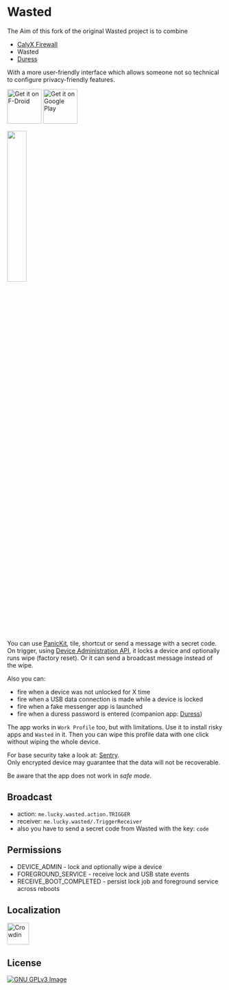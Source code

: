 # Wasted

The Aim of this fork of the original Wasted project is to combine 
- [CalyX Firewall](https://gitlab.com/MarleyPlant/platform-packages-apps-securityfeatures)
- Wasted
- [Duress](https://github.com/x13a/Duress)

With a more user-friendly interface which allows someone not so technical to configure privacy-friendly features.

[<img 
     src="https://fdroid.gitlab.io/artwork/badge/get-it-on.png"
     alt="Get it on F-Droid"
     height="80">](https://f-droid.org/packages/me.lucky.wasted/)
[<img 
      src="https://play.google.com/intl/en_us/badges/images/generic/en-play-badge.png" 
      alt="Get it on Google Play" 
      height="80">](https://play.google.com/store/apps/details?id=me.lucky.wasted)

<img 
     src="fastlane/metadata/android/en-US/images/phoneScreenshots/1.png" 
     width="30%" 
     height="30%">

You can use [PanicKit](https://guardianproject.info/code/panickit/), tile, shortcut or send a 
message with a secret code. On trigger, using 
[Device Administration API](https://developer.android.com/guide/topics/admin/device-admin), it 
locks a device and optionally runs wipe (factory reset). Or it can send a broadcast message 
instead of the wipe.

Also you can:
* fire when a device was not unlocked for X time
* fire when a USB data connection is made while a device is locked
* fire when a fake messenger app is launched
* fire when a duress password is entered (companion app: [Duress](https://github.com/x13a/Duress))

The app works in `Work Profile` too, but with limitations. Use it to install risky apps and 
`Wasted` in it. Then you can wipe this profile data with one click without wiping the whole device.

For base security take a look at: [Sentry](https://github.com/x13a/Sentry).  
Only encrypted device may guarantee that the data will not be recoverable.

Be aware that the app does not work in _safe mode_.

## Broadcast

* action: `me.lucky.wasted.action.TRIGGER`
* receiver: `me.lucky.wasted/.TriggerReceiver`
* also you have to send a secret code from Wasted with the key: `code`

## Permissions

* DEVICE_ADMIN - lock and optionally wipe a device
* FOREGROUND_SERVICE - receive lock and USB state events
* RECEIVE_BOOT_COMPLETED - persist lock job and foreground service across reboots

## Localization

[<img 
     height="51" 
     src="https://badges.crowdin.net/badge/dark/crowdin-on-light@2x.png" 
     alt="Crowdin">](https://crwd.in/me-lucky-wasted)

## License

[![GNU GPLv3 Image](https://www.gnu.org/graphics/gplv3-127x51.png)](https://www.gnu.org/licenses/gpl-3.0.en.html)
